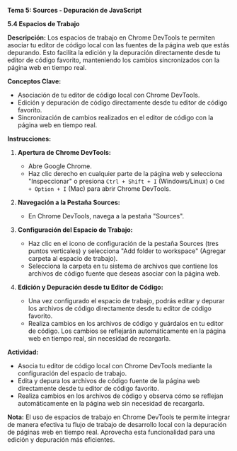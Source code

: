 **Tema 5: Sources - Depuración de JavaScript**

**5.4 Espacios de Trabajo**

**Descripción:**
Los espacios de trabajo en Chrome DevTools te permiten asociar tu editor de código local con las fuentes de la página web que estás depurando. Esto facilita la edición y la depuración directamente desde tu editor de código favorito, manteniendo los cambios sincronizados con la página web en tiempo real.

**Conceptos Clave:**
- Asociación de tu editor de código local con Chrome DevTools.
- Edición y depuración de código directamente desde tu editor de código favorito.
- Sincronización de cambios realizados en el editor de código con la página web en tiempo real.

**Instrucciones:**

1. **Apertura de Chrome DevTools:**
   - Abre Google Chrome.
   - Haz clic derecho en cualquier parte de la página web y selecciona "Inspeccionar" o presiona `Ctrl + Shift + I` (Windows/Linux) o `Cmd + Option + I` (Mac) para abrir Chrome DevTools.

2. **Navegación a la Pestaña Sources:**
   - En Chrome DevTools, navega a la pestaña "Sources".

3. **Configuración del Espacio de Trabajo:**
   - Haz clic en el icono de configuración de la pestaña Sources (tres puntos verticales) y selecciona "Add folder to workspace" (Agregar carpeta al espacio de trabajo).
   - Selecciona la carpeta en tu sistema de archivos que contiene los archivos de código fuente que deseas asociar con la página web.

4. **Edición y Depuración desde tu Editor de Código:**
   - Una vez configurado el espacio de trabajo, podrás editar y depurar los archivos de código directamente desde tu editor de código favorito.
   - Realiza cambios en los archivos de código y guárdalos en tu editor de código. Los cambios se reflejarán automáticamente en la página web en tiempo real, sin necesidad de recargarla.

**Actividad:**
- Asocia tu editor de código local con Chrome DevTools mediante la configuración del espacio de trabajo.
- Edita y depura los archivos de código fuente de la página web directamente desde tu editor de código favorito.
- Realiza cambios en los archivos de código y observa cómo se reflejan automáticamente en la página web sin necesidad de recargarla.

**Nota:**
El uso de espacios de trabajo en Chrome DevTools te permite integrar de manera efectiva tu flujo de trabajo de desarrollo local con la depuración de páginas web en tiempo real. Aprovecha esta funcionalidad para una edición y depuración más eficientes.